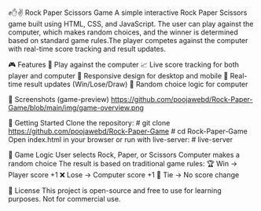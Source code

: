 ✊✋✌️ Rock Paper Scissors Game
A simple interactive Rock Paper Scissors game built using HTML, CSS, and JavaScript. The user can play against the computer, which makes random choices, and the winner is determined based on standard game rules.The player competes against the computer with real-time score tracking and result updates.

🎮 Features
    🎲 Play against the computer
    📈 Live score tracking for both player and computer
    📱 Responsive design for desktop and mobile
    🔁 Real-time result updates (Win/Lose/Draw)
    🧠 Random choice logic for computer

📸 Screenshots (game-preview)
   https://github.com/poojawebd/Rock-Paper-Game/blob/main/img/game-overview.png

🚀 Getting Started
    Clone the repository:
     # git clone https://github.com/poojawebd/Rock-Paper-Game
     # cd Rock-Paper-Game
    Open index.html in your browser or run with live-server:
     # live-server

🧠 Game Logic
    User selects Rock, Paper, or Scissors
    Computer makes a random choice
    The result is based on traditional game rules:
        🏆 Win → Player score +1
        ❌ Lose → Computer score +1
        🤝 Tie → No score change

📝 License
This project is open-source and free to use for learning purposes. Not for commercial use.



